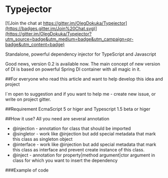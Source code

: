# Typejector

[![Join the chat at https://gitter.im/OlegDokuka/Typejector](https://badges.gitter.im/Join%20Chat.svg)](https://gitter.im/OlegDokuka/Typejector?utm_source=badge&utm_medium=badge&utm_campaign=pr-badge&utm_content=badge)


Standalone, powerful dependency injector for TypeScript and Javascript

Good news, version 0.2 is available now. The main concept of new version of DI is based on powerful Spring DI container with all magic in it. 



##For everyone who read this article and want to help develop this idea and project

I`m open to suggestion and if you want to help me - create new issue, or write on project gitter.

##Requirement
EcmaScript 5 or higer and Typescript 1.5 beta or higer

##How it use?
All you need are several annotation
- @injection - annotation for class that should be imported
- @singletor - work like @injection but add special metadata that mark this class as singleton object
- @interface - work like @injection but add special metadata that mark this class as interface and prevent create instance of this class.
- @inject - annotation for property|method argument|ctor argument in class for which you want to insert the dependency

###Example of code
